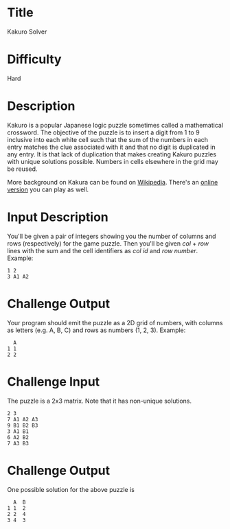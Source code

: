 # Title 

Kakuro Solver

# Difficulty

Hard

# Description

Kakuro is a popular Japanese logic puzzle sometimes called a mathematical crossword. The objective of the puzzle is to insert a digit from 1 to 9 inclusive into each white cell such that the sum of the numbers in each entry matches the clue associated with it and that no digit is duplicated in any entry. It is that lack of duplication that makes creating Kakuro puzzles with unique solutions possible. Numbers in cells elsewhere in the grid may be reused.

More background on Kakura can be found on [Wikipedia](https://en.wikipedia.org/wiki/Kakuro). There's an [online version](http://www.kakuroconquest.com/) you can play as well. 

# Input Description

You'll be given a pair of integers showing you the number of columns and rows (respectively) for the game puzzle. Then you'll be given *col* + *row* lines with the sum and the cell identifiers as *col id* and *row number*. Example:

    1 2
    3 A1 A2

# Challenge Output

Your program should emit the puzzle as a 2D grid of numbers, with columns as letters (e.g. A, B, C) and rows as numbers (1, 2, 3). Example:

      A
    1 1
    2 2

# Challenge Input

The puzzle is a 2x3 matrix. Note that it has non-unique solutions.

    2 3 
    7 A1 A2 A3
    9 B1 B2 B3
    3 A1 B1
    6 A2 B2
    7 A3 B3

# Challenge Output

One possible solution for the above puzzle is

      A  B 
    1 1  2
    2 2  4
    3 4  3

